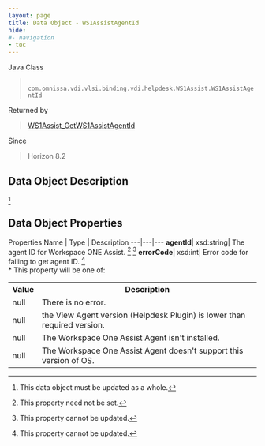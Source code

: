 ```yaml
---
layout: page
title: Data Object - WS1AssistAgentId
hide:
#- navigation
- toc
---
```






Java Class
> ` com.omnissa.vdi.vlsi.binding.vdi.helpdesk.WS1Assist.WS1AssistAgentId`

Returned by
> [WS1Assist_GetWS1AssistAgentId](vdi.helpdesk.WS1Assist.md#getWS1AssistAgentId)

Since
> Horizon 8.2


## Data Object Description
 [^167]



## Data Object Properties
Properties
Name |  Type |  Description
---|---|---
**agentId**|  xsd:string|  The agent ID for Workspace ONE Assist. [^1] [^2]
**errorCode**|  xsd:int|  Error code for failing to get agent ID. [^2]<br>* This property will be one of:<br><table><tr><th>Value</th><th>Description</th></tr><tr><td>null</td><td>There is no error.</td></tr><tr><td>null</td><td>the View Agent version (Helpdesk Plugin) is lower than required version.</td></tr><tr><td>null</td><td>The Workspace One Assist Agent isn't installed.</td></tr><tr><td>null</td><td>The Workspace One Assist Agent doesn't support this version of OS.</td></tr></table>


 


[^1]: This property need not be set.
[^2]: This property cannot be updated.
[^167]: This data object must be updated as a whole.